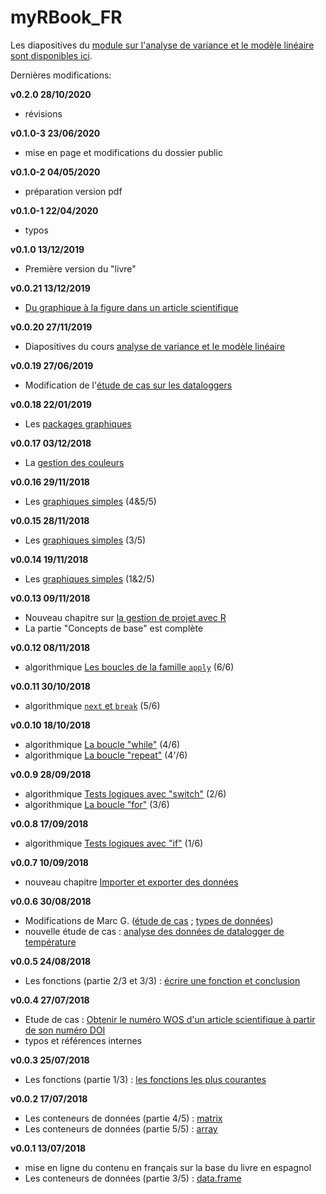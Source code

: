 # myRBook_FR

Les diapositives du [module sur l'analyse de variance et le modèle linéaire sont disponibles ici](http://myrbookfr.netlify.com/myHtmls/France_Montpellier_2019/R00_links.html).

Dernières modifications:

**v0.2.0 28/10/2020**

* révisions

**v0.1.0-3 23/06/2020**

* mise en page et modifications du dossier public

**v0.1.0-2 04/05/2020**

* préparation version pdf

**v0.1.0-1 22/04/2020**

* typos

**v0.1.0 13/12/2019**

* Première version du "livre"

**v0.0.21 13/12/2019**

* [Du graphique à la figure dans un article scientifique](#graph4)

**v0.0.20 27/11/2019**

* Diapositives du cours [analyse de variance et le modèle linéaire](http://myrbookfr.netlify.com/myHtmls/France_Montpellier_2019/R00_links.html)

**v0.0.19 27/06/2019**

* Modification de l'[étude de cas sur les dataloggers](#studyCase001)

**v0.0.18 22/01/2019**

* Les [packages graphiques](#graph3)

**v0.0.17 03/12/2018**

* La [gestion des couleurs](#graph2)

**v0.0.16 29/11/2018**

* Les [graphiques simples](#graph1) (4&5/5)

**v0.0.15 28/11/2018**

* Les [graphiques simples](#graph1) (3/5)

**v0.0.14 19/11/2018**

* Les [graphiques simples](#graph1) (1&2/5)

**v0.0.13 09/11/2018**

* Nouveau chapitre sur [la gestion de projet avec R](#project)
* La partie "Concepts de base" est complète

**v0.0.12 08/11/2018**

* algorithmique [Les boucles de la famille `apply`](#l17applyfamily) (6/6)

**v0.0.11 30/10/2018**

* algorithmique [`next` et `break`](#l17spe) (5/6)

**v0.0.10 18/10/2018**

* algorithmique [La boucle "while"](#l17while) (4/6)
* algorithmique [La boucle "repeat"](#l17repeat) (4'/6)

**v0.0.9 28/09/2018**

* algorithmique [Tests logiques avec "switch"](#l17switch) (2/6)
* algorithmique [La boucle "for"](#l17for) (3/6)

**v0.0.8 17/09/2018**

* algorithmique [Tests logiques avec "if"](#l17if) (1/6)

**v0.0.7 10/09/2018**

* nouveau chapitre [Importer et exporter des données](#import)

**v0.0.6 30/08/2018**

* Modifications de Marc G. ([étude de cas](#studyCase002) ; [types de données](#dataType1))
* nouvelle étude de cas : [analyse des données de datalogger de température](#studyCase001)

**v0.0.5 24/08/2018**

* Les fonctions (partie 2/3 et 3/3) : [écrire une fonction et conclusion](#l015function)

**v0.0.4 27/07/2018**

* Etude de cas : [Obtenir le numéro WOS d'un article scientifique à partir de son numéro DOI](#studyCase002)
* typos et références internes

**v0.0.3 25/07/2018**

* Les fonctions (partie 1/3) : [les fonctions les plus courantes](#l015mainfun)

**v0.0.2 17/07/2018**

* Les conteneurs de données (partie 4/5) : [matrix](#l014matrix)
* Les conteneurs de données (partie 5/5) : [array](#l014array)

**v0.0.1 13/07/2018**

* mise en ligne du contenu en français sur la base du livre en espagnol
* Les conteneurs de données (partie 3/5) : [data.frame](#l014dataframe)
